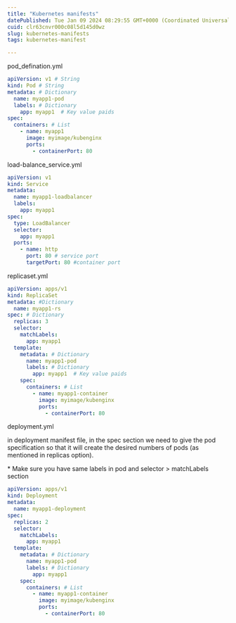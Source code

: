 ```yaml
---
title: "Kubernetes manifests"
datePublished: Tue Jan 09 2024 08:29:55 GMT+0000 (Coordinated Universal Time)
cuid: clr63cnvr000c08l5d145d0wz
slug: kubernetes-manifests
tags: kubernetes-manifest

---
```


pod\_defination.yml

```yaml
apiVersion: v1 # String
kind: Pod # String
metadata: # Dictionary
  name: myapp1-pod
  labels: # Dictionary
    app: myapp1  # Key value paids
spec:
  containers: # List
    - name: myapp1
      image: myimage/kubenginx
      ports: 
        - containerPort: 80
```

load-balance\_service.yml

```yaml
apiVersion: v1
kind: Service
metadata:
  name: myapp1-loadbalancer
  labels: 
    app: myapp1
spec:
  type: LoadBalancer 
  selector:
    app: myapp1
  ports: 
    - name: http
      port: 80 # service port
      targetPort: 80 #container port
```

replicaset.yml

```yaml
apiVersion: apps/v1
kind: ReplicaSet 
metadata: #Dictionary
  name: myapp1-rs
spec: # Dictionary
  replicas: 3
  selector:
    matchLabels:
      app: myapp1
  template:  
    metadata: # Dictionary
      name: myapp1-pod
      labels: # Dictionary
        app: myapp1  # Key value paids
    spec:
      containers: # List
        - name: myapp1-container
          image: myimage/kubenginx
          ports: 
            - containerPort: 80  
```

deployment.yml

in deployment manifest file, in the spec section we need to give the pod specification so that it will create the desired numbers of pods (as mentioned in replicas option).  
  
\* Make sure you have same labels in pod and selector &gt; matchLabels section

```yaml
apiVersion: apps/v1
kind: Deployment
metadata:
  name: myapp1-deployment
spec:
  replicas: 2
  selector:
    matchLabels:
      app: myapp1
  template: 
    metadata: # Dictionary
      name: myapp1-pod
      labels: # Dictionary 
        app: myapp1       
    spec:
      containers: # List
        - name: myapp1-container
          image: myimage/kubenginx
          ports:
            - containerPort: 80
```